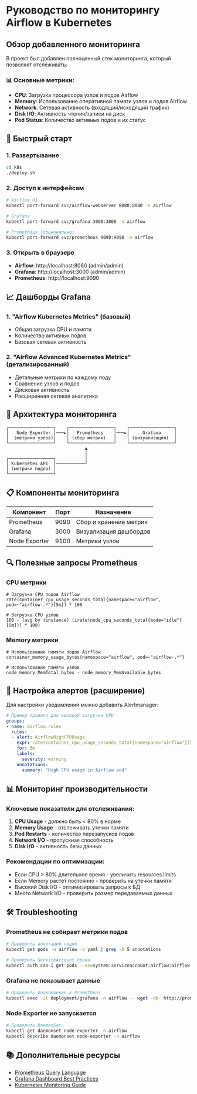 # Руководство по мониторингу Airflow в Kubernetes

## Обзор добавленного мониторинга

В проект был добавлен полноценный стек мониторинга, который позволяет отслеживать:

### 📊 Основные метрики:
- **CPU**: Загрузка процессора узлов и подов Airflow
- **Memory**: Использование оперативной памяти узлов и подов Airflow
- **Network**: Сетевая активность (входящий/исходящий трафик)
- **Disk I/O**: Активность чтения/записи на диск
- **Pod Status**: Количество активных подов и их статус

## 🚀 Быстрый старт

### 1. Развертывание
```bash
cd k8s
./deploy.sh
```

### 2. Доступ к интерфейсам
```bash
# Airflow UI
kubectl port-forward svc/airflow-webserver 8080:8080 -n airflow

# Grafana
kubectl port-forward svc/grafana 3000:3000 -n airflow

# Prometheus (опционально)
kubectl port-forward svc/prometheus 9090:9090 -n airflow
```

### 3. Открыть в браузере
- **Airflow**: http://localhost:8080 (admin/admin)
- **Grafana**: http://localhost:3000 (admin/admin)
- **Prometheus**: http://localhost:9090

## 📈 Дашборды Grafana

### 1. "Airflow Kubernetes Metrics" (базовый)
- Общая загрузка CPU и памяти
- Количество активных подов
- Базовая сетевая активность

### 2. "Airflow Advanced Kubernetes Metrics" (детализированный)
- Детальные метрики по каждому поду
- Сравнение узлов и подов
- Дисковая активность
- Расширенная сетевая аналитика

## 🔧 Архитектура мониторинга

```
┌─────────────────┐    ┌─────────────────┐    ┌─────────────────┐
│   Node Exporter │───►│   Prometheus    │───►│     Grafana     │
│  (метрики узлов)│    │ (сбор метрик)   │    │ (визуализация)  │
└─────────────────┘    └─────────────────┘    └─────────────────┘
                              ▲
                              │
┌─────────────────┐           │
│ Kubernetes API  │───────────┘
│ (метрики подов) │
└─────────────────┘
```

## 📋 Компоненты мониторинга

| Компонент | Порт | Назначение |
|-----------|------|------------|
| Prometheus | 9090 | Сбор и хранение метрик |
| Grafana | 3000 | Визуализация дашбордов |
| Node Exporter | 9100 | Метрики узлов |

## 🔍 Полезные запросы Prometheus

### CPU метрики
```promql
# Загрузка CPU подов Airflow
rate(container_cpu_usage_seconds_total{namespace="airflow", pod=~"airflow-.*"}[5m]) * 100

# Загрузка CPU узлов
100 - (avg by (instance) (irate(node_cpu_seconds_total{mode="idle"}[5m])) * 100)
```

### Memory метрики  
```promql
# Использование памяти подов Airflow
container_memory_usage_bytes{namespace="airflow", pod=~"airflow-.*"}

# Использование памяти узлов
node_memory_MemTotal_bytes - node_memory_MemAvailable_bytes
```

## 🚨 Настройка алертов (расширение)

Для настройки уведомлений можно добавить Alertmanager:

```yaml
# Пример правила для высокой загрузки CPU
groups:
- name: airflow.rules
  rules:
  - alert: AirflowHighCPUUsage
    expr: rate(container_cpu_usage_seconds_total{namespace="airflow"}[5m]) > 0.8
    for: 5m
    labels:
      severity: warning
    annotations:
      summary: "High CPU usage in Airflow pod"
```

## 📊 Мониторинг производительности

### Ключевые показатели для отслеживания:

1. **CPU Usage** - должно быть < 80% в норме
2. **Memory Usage** - отслеживать утечки памяти
3. **Pod Restarts** - количество перезапусков подов
4. **Network I/O** - пропускная способность
5. **Disk I/O** - активность базы данных

### Рекомендации по оптимизации:

- Если CPU > 80% длительное время - увеличить resources.limits
- Если Memory растет постоянно - проверить на утечки памяти
- Высокий Disk I/O - оптимизировать запросы к БД
- Много Network I/O - проверить размер передаваемых данных

## 🛠 Troubleshooting

### Prometheus не собирает метрики подов
```bash
# Проверить аннотации подов
kubectl get pods -n airflow -o yaml | grep -A 5 annotations

# Проверить ServiceAccount права
kubectl auth can-i get pods --as=system:serviceaccount:airflow:airflow -n airflow
```

### Grafana не показывает данные
```bash
# Проверить подключение к Prometheus
kubectl exec -it deployment/grafana -n airflow -- wget -qO- http://prometheus:9090/api/v1/label/__name__/values
```

### Node Exporter не запускается
```bash
# Проверить DaemonSet
kubectl get daemonset node-exporter -n airflow
kubectl describe daemonset node-exporter -n airflow
```

## 📚 Дополнительные ресурсы

- [Prometheus Query Language](https://prometheus.io/docs/prometheus/latest/querying/)
- [Grafana Dashboard Best Practices](https://grafana.com/docs/grafana/latest/best-practices/)
- [Kubernetes Monitoring Guide](https://kubernetes.io/docs/tasks/debug-application-cluster/resource-monitoring/)
